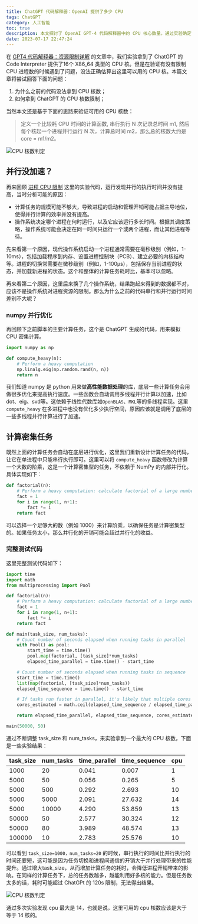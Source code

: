 ```yaml
---
title: ChatGPT 代码解释器：OpenAI 提供了多少 CPU
tags: ChatGPT
category: 人工智能
toc: true
description: 本文探讨了 OpenAI GPT-4 代码解释器中的 CPU 核心数量。通过实验确定了 GPT-4 能够提供的 CPU 核心数量并解决了一些遇到的问题，包括无法正确估算 CPU 核心数量的问题以及如何改善并行计算效率的问题。
date: 2023-07-17 22:47:24
---
```


在 [GPT4 代码解释器：资源限制详解](https://selfboot.cn/2023/07/09/gpt4_code_interpreter_limit/) 的文章中，我们实验拿到了 ChatGPT 的 Code Interpreter 提供了16个 X86_64 类型的 CPU 核。但是在验证有没有限制 CPU 进程数的时候遇到了问题，没法正确估算出这里可以用的 CPU 核。本篇文章将尝试回答下面的问题：

1. 为什么之前的代码没法拿到 CPU 核数；
2. 如何拿到 ChatGPT 的 CPU 核数限制；

当然本文还是基于下面的思路来验证可用的 CPU 核数：

> 定义一个比较耗 CPU 时间的计算函数, 串行执行 N 次记录总时间 m1, 然后每个核起一个进程并行运行 N 次，计算总时间 m2，那么总的核数大约是 core = m1/m2。

![CPU 核数判定](https://slefboot-1251736664.file.myqcloud.com/20230712_gpt4_code_interpreter_cpu_multicore.png)

<!--more-->

## 并行没加速？

再来回顾 [进程 CPU 限制](https://selfboot.cn/2023/07/09/gpt4_code_interpreter_limit/#%E8%BF%9B%E7%A8%8B-CPU-%E9%99%90%E5%88%B6) 这里的实验代码，运行发现并行的执行时间并没有提高，当时分析可能的原因：

- 计算任务的规模可能不够大，导致进程的启动和管理开销可能占据主导地位，使得并行计算的效率并没有提高。
- 操作系统决定哪个进程在何时运行，以及它应该运行多长时间。根据其调度策略，操作系统可能会决定在同一时间只运行一个或两个进程，而让其他进程等待。

先来看第一个原因，现代操作系统启动一个进程通常需要在毫秒级别（例如，1-10ms），包括加载程序到内存、设置进程控制块（PCB）、建立必要的内核结构等。进程的切换常需要在微秒级别（例如，1-100µs），包括保存当前进程的状态，并加载新进程的状态。这个和整体的计算任务耗时比，基本可以忽略。

再来看第二个原因，这里后来换了几个操作系统，结果跑起来得到的数据都不对，应该不是操作系统对进程资源的限制。那么为什么之前的代码串行和并行运行时间差别不大呢？

### numpy 并行优化

再回顾下之前脚本的主要计算任务，这个是 ChatGPT 生成的代码，用来模拟 CPU 密集计算。

```python
import numpy as np

def compute_heavy(n):
    # Perform a heavy computation
    np.linalg.eig(np.random.rand(n, n))
    return n
```

我们知道 numpy 是 python 用来做**高性能数据处理**的库，底层一些计算任务会用做很多优化来提高执行速度。一些函数会自动调用多线程并行计算以加速，比如dot、eig、svd等。这依赖于线性代数库如`OpenBLAS`、`MKL`等的多线程实现。这里 `compute_heavy` 在多进程中也没有优化多少执行空间，原因应该就是调用了底层的一些多线程并行计算进行了加速。

## 计算密集任务

既然上面的计算任务会自动在底层进行优化，这里我们重新设计计算任务的代码，让它在单进程中只能串行执行即可。这里可以将 `compute_heavy` 函数修改为计算一个大数的阶乘，这是一个计算密集型的任务，不依赖于 NumPy 的内部并行化。具体实现如下：

```python
def factorial(n):
    # Perform a heavy computation: calculate factorial of a large number
    fact = 1
    for i in range(1, n+1):
        fact *= i
    return fact
```

可以选择一个足够大的数（例如 1000）来计算阶乘，以确保任务是计算密集型的。如果任务太小，那么并行化的开销可能会超过并行化的收益。

### 完整测试代码

这里完整测试代码如下：

```python
import time
import math
from multiprocessing import Pool

def factorial(n):
    # Perform a heavy computation: calculate factorial of a large number
    fact = 1
    for i in range(1, n+1):
        fact *= i
    return fact

def main(task_size, num_tasks):
    # Count number of seconds elapsed when running tasks in parallel
    with Pool() as pool:
        start_time = time.time()
        pool.map(factorial, [task_size]*num_tasks)
        elapsed_time_parallel = time.time() - start_time

    # Count number of seconds elapsed when running tasks in sequence
    start_time = time.time()
    list(map(factorial, [task_size]*num_tasks))
    elapsed_time_sequence = time.time() - start_time

    # If tasks run faster in parallel, it's likely that multiple cores are being used
    cores_estimated = math.ceil(elapsed_time_sequence / elapsed_time_parallel)

    return elapsed_time_parallel, elapsed_time_sequence, cores_estimated

main(50000, 50)
```

通过不断调整 task_size 和 num_tasks，来实验拿到一个最大的 CPU 核数，下面是一些实验结果：

|task_size| num_tasks| time_parallel | time_sequence | cpu |
|--|--|--|--|--|
|1000 | 20 | 0.041 | 0.007 | 1 |
|5000 | 50 | 0.056 | 0.265 | 5 |
|5000 | 500 |0.292 | 2.693| 10 |
|5000 | 5000 | 2.091 | 27.632 | 14 |
|5000 | 10000 | 4.290 | 53.859 | 13 |
|50000| 50 | 2.577 | 30.324| 12|
|50000| 80 | 3.989 | 48.574 | 13 |
|100000| 10 | 2.783 | 25.576 | 10 |

可以看到 `task_size=1000，num_tasks=20` 的时候，串行执行的时间比并行执行的时间还要短，这可能是因为任务切换和进程间通信的开销大于并行处理带来的性能提升。通过增大task_size，从而增加计算任务的耗时，会降低进程开销带来的影响。在同样的计算任务下，总的任务数越多，越能利用好多核的能力。但是任务数太多的话，耗时可能超过 ChatGPt 的 120s 限制，无法得出结果。

![CPU 核数判定](https://slefboot-1251736664.file.myqcloud.com/20230717_gpt4_code_interpreter_cpu_timelimit.png)

通过多次实验发现 cpu 最大是 14，也就是说，这里可用的 cpu 核数应该是大于等于 14 核的。